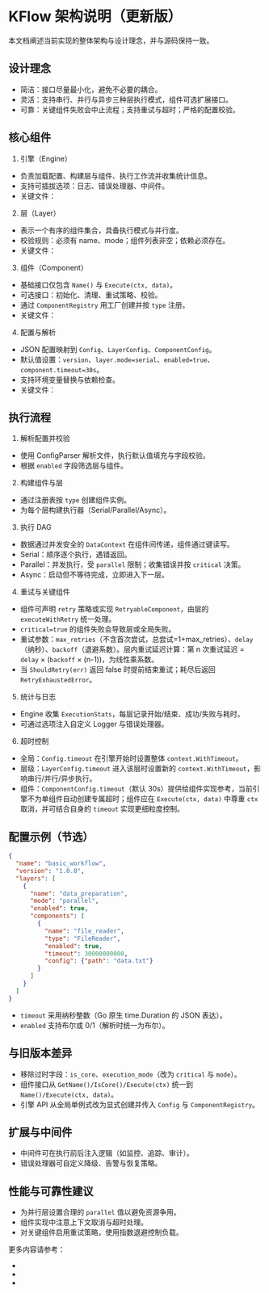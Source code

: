 # KFlow 架构说明（更新版）

本文档阐述当前实现的整体架构与设计理念，并与源码保持一致。

## 设计理念
- 简洁：接口尽量最小化，避免不必要的耦合。
- 灵活：支持串行、并行与异步三种层执行模式，组件可选扩展接口。
- 可靠：关键组件失败会中止流程；支持重试与超时；严格的配置校验。

## 核心组件

1) 引擎（Engine）
- 负责加载配置、构建层与组件、执行工作流并收集统计信息。
- 支持可插拔选项：日志、错误处理器、中间件。
- 关键文件：<mcfile name="engine.go" path="/Users/kangyujian/goProject/kflow/engine/engine.go"></mcfile>

2) 层（Layer）
- 表示一个有序的组件集合，具备执行模式与并行度。
- 校验规则：必须有 name、mode；组件列表非空；依赖必须存在。
- 关键文件：<mcfile name="layer.go" path="/Users/kangyujian/goProject/kflow/engine/layer.go"></mcfile>

3) 组件（Component）
- 基础接口仅包含 `Name()` 与 `Execute(ctx, data)`。
- 可选接口：初始化、清理、重试策略、校验。
- 通过 `ComponentRegistry` 用工厂创建并按 `type` 注册。
- 关键文件：<mcfile name="component.go" path="/Users/kangyujian/goProject/kflow/engine/component.go"></mcfile>

4) 配置与解析
- JSON 配置映射到 `Config`、`LayerConfig`、`ComponentConfig`。
- 默认值设置：`version`、`layer.mode=serial`、`enabled=true`、`component.timeout=30s`。
- 支持环境变量替换与依赖检查。
- 关键文件：<mcfile name="config.go" path="/Users/kangyujian/goProject/kflow/engine/config.go"></mcfile>

## 执行流程

1. 解析配置并校验
- 使用 ConfigParser 解析文件，执行默认值填充与字段校验。
- 根据 `enabled` 字段筛选层与组件。

2. 构建组件与层
- 通过注册表按 `type` 创建组件实例。
- 为每个层构建执行器（Serial/Parallel/Async）。

3. 执行 DAG
- 数据通过并发安全的 `DataContext` 在组件间传递，组件通过键读写。
- Serial：顺序逐个执行，遇错返回。
- Parallel：并发执行，受 `parallel` 限制；收集错误并按 `critical` 决策。
- Async：启动但不等待完成，立即进入下一层。

4. 重试与关键组件
- 组件可声明 `retry` 策略或实现 `RetryableComponent`，由层的 `executeWithRetry` 统一处理。
- `critical=true` 的组件失败会导致层或全局失败。
 - 重试参数：`max_retries`（不含首次尝试，总尝试=1+max_retries）、`delay`（纳秒）、`backoff`（退避系数）。层内重试延迟计算：第 n 次重试延迟 = `delay` × (`backoff` × (n-1))，为线性乘系数。
 - 当 `ShouldRetry(err)` 返回 false 时提前结束重试；耗尽后返回 `RetryExhaustedError`。

5. 统计与日志
- Engine 收集 `ExecutionStats`，每层记录开始/结束、成功/失败与耗时。
- 可通过选项注入自定义 Logger 与错误处理器。

6. 超时控制
- 全局：`Config.timeout` 在引擎开始时设置整体 `context.WithTimeout`。
- 层级：`LayerConfig.timeout` 进入该层时设置新的 `context.WithTimeout`，影响串行/并行/异步执行。
- 组件：`ComponentConfig.timeout`（默认 30s）提供给组件实现参考，当前引擎不为单组件自动创建专属超时；组件应在 `Execute(ctx, data)` 中尊重 `ctx` 取消，并可结合自身的 `timeout` 实现更细粒度控制。

## 配置示例（节选）

```json
{
  "name": "basic_workflow",
  "version": "1.0.0",
  "layers": [
    {
      "name": "data_preparation",
      "mode": "parallel",
      "enabled": true,
      "components": [
        {
          "name": "file_reader",
          "type": "FileReader",
          "enabled": true,
          "timeout": 30000000000,
          "config": {"path": "data.txt"}
        }
      ]
    }
  ]
}
```

- `timeout` 采用纳秒整数（Go 原生 time.Duration 的 JSON 表达）。
- `enabled` 支持布尔或 0/1（解析时统一为布尔）。

## 与旧版本差异
- 移除过时字段：`is_core`、`execution_mode`（改为 `critical` 与 `mode`）。
- 组件接口从 `GetName()/IsCore()/Execute(ctx)` 统一到 `Name()/Execute(ctx, data)`。
- 引擎 API 从全局单例式改为显式创建并传入 `Config` 与 `ComponentRegistry`。

## 扩展与中间件
- 中间件可在执行前后注入逻辑（如监控、追踪、审计）。
- 错误处理器可自定义降级、告警与恢复策略。

## 性能与可靠性建议
- 为并行层设置合理的 `parallel` 值以避免资源争用。
- 组件实现中注意上下文取消与超时处理。
- 对关键组件启用重试策略，使用指数退避控制负载。

更多内容请参考：
- <mcfile name="README.md" path="/Users/kangyujian/goProject/kflow/README.md"></mcfile>
- <mcfile name="api-reference.md" path="/Users/kangyujian/goProject/kflow/docs/api-reference.md"></mcfile>
- <mcfile name="config-spec.md" path="/Users/kangyujian/goProject/kflow/docs/config-spec.md"></mcfile>